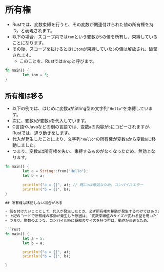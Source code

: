 # 所有権

+ Rustでは、変数束縛を行うと、その変数が関連付けられた値の所有権を持つ。と表現されます。
+ 以下の場合、スコープ内では`tom`という変数が`5`の値を所有し、束縛していることになります。
+ その後、スコープを抜けるときに`tom`が束縛していた`5`の値は解放され、破棄されます。
  + このことを、Rustでは`drop`と呼びます。

```rust
fn main() {
        let tom = 5;
}
```

## 所有権は移る 

+ 以下の例では、はじめに変数`a`がString型の文字列`"Hello"`を束縛しています。
+ 次に、変数`b`が変数`a`を代入しています。
+ C言語やJavaなどの別の言語では、変数`a`の内容が`b`にコピーされますが、Rustでは、違う動きをします。
+ 代入が発生したことにより、文字列`"Hello"`の所有権が変数`a`から変数`b`に移動しました。
+ つまり、変数`a`は所有権を失い、束縛するものがなくなったため、無効となります。


```rust
fn main() {
        let a = String::from("Hello");
        let b = a;
        
        println!("a = {}", a); // 既にaは無効なため、コンパイルエラー
        println!("b = {}", b);
}

## 所有権は移動しない場合がある 

+ 気を付けたいこととして、代入が発生したとき、必ず所有権の移動が発生するわけではありません。
+ 上記のコードで所有権の移動が発生した原因は、`変数束縛値のサイズが変わる型を用いた`から
+ つまり、整数のような、コンパイル時に既知のサイズを持つ型は、動作が高速なため、

```rust
fn main() {
        let a = 5;
        let b = a;

        println!("a = {}", a);
        println!("b = {}", b);

}
```

